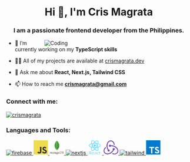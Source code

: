 
<h1 align="center">Hi 👋, I'm Cris Magrata</h1>
<h3 align="center">I am a passionate frontend developer from the Philippines.</h3>
<img align="right" alt="Coding" width="400" src="https://media4.giphy.com/media/L5iCpBsEJN3E59BbxU/giphy.gif?cid=ecf05e47ic0prcp0bq3perms7drrygjvfs8iwxa46deeop7u&rid=giphy.gif&ct=g">

- 🔭 I’m currently working on my **TypeScript skills**

- 👨‍💻 All of my projects are available at [crismagrata.dev](https://crismagrata.dev)

- 💬 Ask me about **React, Next.js, Tailwind CSS**

- 📫 How to reach me **crismagrata@gmail.com**

<h3 align="left">Connect with me:</h3>
<p align="left">
<a href="https://linkedin.com/in/crismagrata" target="blank"><img align="center" src="https://raw.githubusercontent.com/rahuldkjain/github-profile-readme-generator/master/src/images/icons/Social/linked-in-alt.svg" alt="crismagrata" height="30" width="40" /></a>
</p>

<h3 align="left">Languages and Tools:</h3>
<p align="left"> <a href="https://firebase.google.com/" target="_blank" rel="noreferrer"> <img src="https://www.vectorlogo.zone/logos/firebase/firebase-icon.svg" alt="firebase" width="40" height="40"/> </a> <a href="https://developer.mozilla.org/en-US/docs/Web/JavaScript" target="_blank" rel="noreferrer"> <img src="https://raw.githubusercontent.com/devicons/devicon/master/icons/javascript/javascript-original.svg" alt="javascript" width="40" height="40"/> </a> <a href="https://www.mongodb.com/" target="_blank" rel="noreferrer"> <img src="https://raw.githubusercontent.com/devicons/devicon/master/icons/mongodb/mongodb-original-wordmark.svg" alt="mongodb" width="40" height="40"/> </a> <a href="https://nextjs.org/" target="_blank" rel="noreferrer"> <img src="https://media.licdn.com/dms/image/C5622AQEaSzZNrNFgUQ/feedshare-shrink_1280/0/1678383920919?e=1684972800&v=beta&t=lX7dJC00kS_Z9IowNYU8Blg8Ysxjtx0RnUknH9bgyJc" alt="nextjs" width="40" height="40"/> </a> <a href="https://reactjs.org/" target="_blank" rel="noreferrer"> <img src="https://raw.githubusercontent.com/devicons/devicon/master/icons/react/react-original-wordmark.svg" alt="react" width="40" height="40"/> </a> <a href="https://redux.js.org" target="_blank" rel="noreferrer"> <img src="https://raw.githubusercontent.com/devicons/devicon/master/icons/redux/redux-original.svg" alt="redux" width="40" height="40"/> </a> <a href="https://tailwindcss.com/" target="_blank" rel="noreferrer"> <img src="https://www.vectorlogo.zone/logos/tailwindcss/tailwindcss-icon.svg" alt="tailwind" width="40" height="40"/> </a> <a href="https://www.typescriptlang.org/" target="_blank" rel="noreferrer"> <img src="https://raw.githubusercontent.com/devicons/devicon/master/icons/typescript/typescript-original.svg" alt="typescript" width="40" height="40"/> </a> </p>


